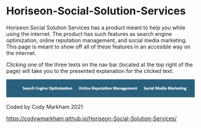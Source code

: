 # Horiseon-Social-Solution-Services

Horiseon Social Solution Services has a product meant to help you while using the internet. The product has such features as search engine optimization, online reputation management, and social media marketing. This page is meant to show off all of these features in an accesible way on the internet.

Clicking one of the three texts on the nav bar (located at the top right of the page) will take you to the presented explanation for the clicked text.


![Explantion Image](https://github.com/codywmarkham/Horiseon-Social-Solution-Services/blob/main/assets/images/Explanation.png)

Coded by Cody Markham 2021


https://codywmarkham.github.io/Horiseon-Social-Solution-Services/